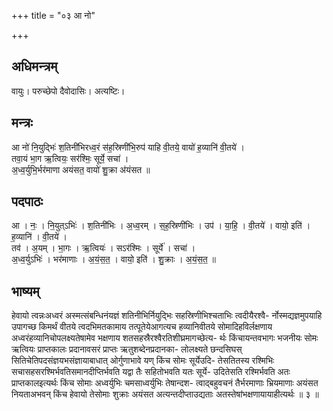 +++
title = "०३ आ नो"

+++
## अधिमन्त्रम्
वायुः। परुच्छेपो दैवोदासिः। अत्यष्टिः।

## मन्त्रः
आ नो॑ नि॒युद्भिः॑ श॒तिनी॑भिरध्व॒रं स॑ह॒स्रिणी॑भि॒रुप॑ याहि वी॒तये॒ वायो॑ ह॒व्यानि॑ वी॒तये॑ ।  
तवा॒यं भा॒ग ऋ॒त्वियः॒ सर॑श्मिः॒ सूर्ये॒ सचा॑ ।  
अ॒ध्व॒र्युभि॒र्भर॑माणा अयंसत॒ वायो॑ शु॒क्रा अ॑यंसत ॥

## पदपाठः
आ । नः॒ । नि॒युत्ऽभिः॑ । श॒तिनी॑भिः । अ॒ध्व॒रम् । स॒ह॒स्रिणी॑भिः । उप॑ । या॒हि॒ । वी॒तये॑ । वायो॒ इति॑ । ह॒व्यानि॑ । वी॒तये॑ ।  
तव॑ । अ॒यम् । भा॒गः । ऋ॒त्वियः॑ । सऽर॑श्मिः । सूर्ये॑ । सचा॑ ।  
अ॒ध्व॒र्युऽभिः॑ । भर॑माणाः । अ॒यं॒स॒त॒ । वायो॒ इति॑ । शु॒क्राः । अ॒यं॒स॒त॒ ॥

## भाष्यम्
हेवायो त्वन्नःअध्वरं अस्मत्संबन्धिनंयज्ञं शतिनीभिर्नियुद्भिः सहस्रिणीभिश्चताभिः त्वदीयैरश्वै- र्नोस्मद्यज्ञमुपयाहि उपागच्छ किमर्थं वीतये त्वदभिमतकामाय तत्पूतेयेआगत्यच हव्यानिवीतये सोमादिहविर्लक्षणाय अध्वरंहव्यानिचोपलक्ष्यतेषामेव भक्षणाय शतसहस्रैरश्वैरतिशीघ्रमागच्छेत्य- र्थः किंचायन्तवभागः भजनीयः सोमः ऋत्वियः प्राप्तकालः प्रदानावसरं प्राप्तः ऋतुशब्देनप्रदानका- लोलक्ष्यते छन्दसिघस् सितिचेतिपदसंज्ञयभसंज्ञायाबाधात् ओर्गुणाभावे यण् किंच सोमः सूर्येउदि- तेसतितस्य रश्मिभिः सचासहसरश्मिर्भवतिसमानदीप्तिर्भवति यद्वा तैः सहितोभवति यतः सूर्ये- उदितेसति रश्मिर्भवति अतः प्राप्तकालइत्यर्थः किंच सोमाः अध्वर्युभिः चमसाध्वर्युभिः तेषान्दश- त्वाद्बहुवचनं तैर्भरमाणाः भ्रियमाणाः अयंसत नियताअभवन् किंच हेवायो तेसोमाः शुक्राः अयंसत अत्यन्तदीप्ताउद्यताः अतस्तेषांभक्षणायायाहीत्यर्थः ॥ ३ ॥